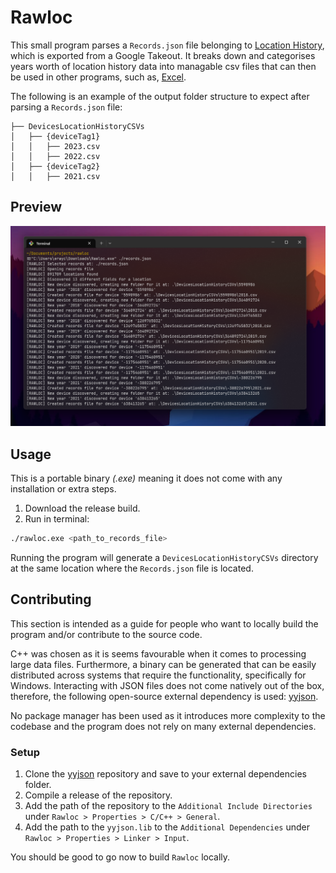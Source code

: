 ﻿# Rawloc

This small program parses a `Records.json` file belonging to [Location History](https://locationhistoryformat.com/reference/records/), which is exported from a Google Takeout. It breaks down and categorises years worth of location history data into managable csv files that can then be used in other programs, such as, [Excel](https://www.microsoft.com/en/microsoft-365/excel).

The following is an example of the output folder structure to expect after parsing a `Records.json` file:

```
├── DevicesLocationHistoryCSVs
│   ├── {deviceTag1}
│   │   ├── 2023.csv
│   │   ├── 2022.csv
│   ├── {deviceTag2}
│   │   ├── 2021.csv
```

## Preview

![Screenshot of program being run](./screenshots/preview.png "Preview v1.0.0")

## Usage

This is a portable binary _(.exe)_ meaning it does not come with any installation or extra steps.

1. Download the release build.
2. Run in terminal:

```bash
./rawloc.exe <path_to_records_file>
```

Running the program will generate a `DevicesLocationHistoryCSVs` directory at the same location where the `Records.json` file is located.

## Contributing

This section is intended as a guide for people who want to locally build the program and/or contribute to the source code.

C++ was chosen as it is seems favourable when it comes to processing large data files. Furthermore, a binary can be generated that can be easily distributed across systems that require the functionality, specifically for Windows. Interacting with JSON files does not come natively out of the box, therefore, the following open-source external dependency is used: [yyjson](https://github.com/ibireme/yyjson).

No package manager has been used as it introduces more complexity to the codebase and the program does not rely on many external dependencies.

### Setup

1. Clone the [yyjson](https://github.com/ibireme/yyjson) repository and save to your external dependencies folder.
2. Compile a release of the repository. 
3. Add the path of the repository to the `Additional Include Directories` under `Rawloc > Properties > C/C++ > General`.
4. Add the path to the `yyjson.lib` to the `Additional Dependencies` under `Rawloc > Properties > Linker > Input`.

You should be good to go now to build `Rawloc` locally.
